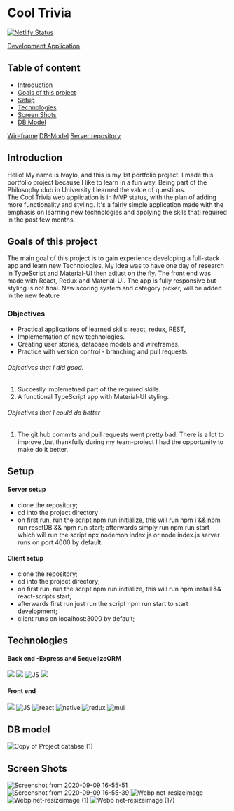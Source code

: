 # Cool Trivia

[![Netlify Status](https://api.netlify.com/api/v1/badges/b942ebe7-0e49-47c5-b84c-59aa49768789/deploy-status)](https://app.netlify.com/sites/cool-trivia-quizer/deploys)




[Development Application](https://cool-trivia-quiz.netlify.app)

## **Table of content**
- [Introduction](#Introduction)
- [Goals of this project](#Goals-of-this-project)
- [Setup](#Setup)
- [Technologies](#Technologies)
- [Screen Shots](#Screen-Shots)
- [DB Model](#DB-model)


[Wireframe](https://wireframepro.mockflow.com/view/Mf54e6c160a321098f6bbed9de032400e1596808348687#/page/M778b9c6af79f4de175dff7634d186db31596808348687) 
[DB-Model](https://dbdiagram.io/d/5f324c62e1246d54aa2ce0a5)
[Server repository](https://github.com/mayallzObject/cool-trivia-back)




## **Introduction**
Hello! My name is Ivaylo, and this is my 1st portfolio project.
I made this portfolio project because I like to learn in a fun way. Being part of the Philosophy club in University 
I learned the value of questions.    
The Cool Trivia web application is in MVP status, with the plan of adding more functionality and styling.
It's a fairly simple application made with the emphasis on learning new technologies and applying the skils thatI required in the past 
few months.


##  **Goals of this project**
The main goal of this project is to gain experience developing a full-stack app and learn new Technologies. 
My idea was to have one day of research in TypeScript and Material-UI then adjust on the fly.
The front end was made with React, Redux and Material-UI.
The app is fully responsive but styling is not final. 
New scoring system and category picker, will be added in the new feature

### Objectives 
   - Practical applications of learned skills: react, redux, REST, 
   - Implementation of new technologies.
   - Creating user stories, database models and wireframes.
   - Practice with version control - branching and pull requests.
  
  
###### Objectives that I did good. 
   1. Succeslly implemetned part of the required skills.
   2. A functional TypeScript app with Material-UI styling.
   
   
###### Objectives that I could do better 
   1. The git hub commits and pull requests went pretty bad.
   There is a lot to improve ,but thankfully during my team-project I had the opportunity to make do it better.

## **Setup**
#### Server setup
- clone the repository; 
- cd into the project directory
- on first run, run the script npm run initialize, this will run npm i && npm run resetDB && npm run start;
afterwards simply run npm run start which will run the script npx nodemon index.js or node index.js
server runs on port 4000 by default.


#### Client setup

- clone the repository;
- cd into the project directory;
- on first run, run the script npm run initialize, this will run npm install && react-scripts start;
- afterwards first run just run the script npm run start to start development;
- client runs on localhost:3000 by default;
   

## **Technologies**

#### Back end -Express and SequelizeORM
  <img            
           src="https://img.icons8.com/nolan/96/api-settings.png"
          />
                  <img 
                    src="https://img.icons8.com/color/96/000000/nodejs.png"
                  />
                  <img
                    src="https://img.icons8.com/color/96/000000/javascript.png"
                    alt="JS"
                  />
                  <img src="https://img.icons8.com/color/96/000000/postgreesql.png"/>


#### Front end
 <img 
           src="https://img.icons8.com/color/96/000000/nodejs.png"
          />
                  <img
                    src="https://img.icons8.com/color/96/000000/javascript.png"
                    alt="JS"
                  />
                  <img
                    src="https://img.icons8.com/color/96/000000/typescript.png"
                    alt="react"
                  />
                  <img
                    src="https://img.icons8.com/nolan/96/react-native.png"
                    alt="native"
                  />
                  <img
                    src="https://img.icons8.com/color/96/000000/redux.png"
                    alt="redux"
                  />
                  <img
                    src="https://img.icons8.com/color/96/000000/material-ui.png"
                    alt="mui"
                  />
                  
## **DB model**                  
![Copy of Project databse  (1)](https://user-images.githubusercontent.com/66206483/92661749-934a7700-f2fd-11ea-8a86-2d8be33fe21b.png)
                
                  
 ## **Screen Shots**
![Screenshot from 2020-09-09 16-55-51](https://user-images.githubusercontent.com/66206483/92615652-a0e00c80-f2bd-11ea-82d5-1fb6f6fca7ee.png)
![Screenshot from 2020-09-09 16-55-39](https://user-images.githubusercontent.com/66206483/92615674-a6d5ed80-f2bd-11ea-849a-51faf3639967.png)
![Webp net-resizeimage](https://user-images.githubusercontent.com/66206483/92654815-aefb5080-f2f0-11ea-9894-b1fda98b2c9f.png)
![Webp net-resizeimage (1)](https://user-images.githubusercontent.com/66206483/92654481-2977a080-f2f0-11ea-8a83-3d67f5c97b0e.jpg)
![Webp net-resizeimage (17)](https://user-images.githubusercontent.com/66206483/92657602-685c2500-f2f5-11ea-95f3-b48faa2903cc.png)




